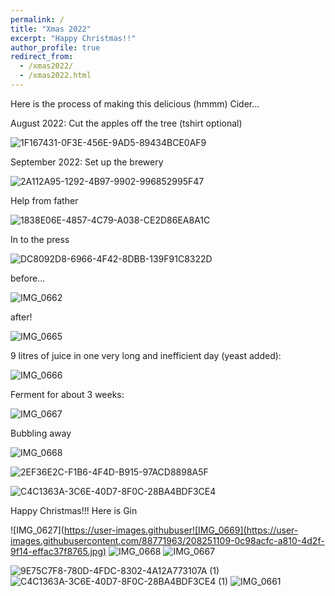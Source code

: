 ```yaml
---
permalink: /
title: "Xmas 2022"
excerpt: "Happy Christmas!!"
author_profile: true
redirect_from: 
  - /xmas2022/
  - /xmas2022.html
---
```



Here is the process of making this delicious (hmmm) Cider...

August 2022: Cut the apples off the tree (tshirt optional)

![1F167431-0F3E-456E-9AD5-89434BCE0AF9](https://user-images.githubusercontent.com/88771963/208251392-fd188ba5-b3d5-429f-8cd8-6285e614c3aa.JPG)

September 2022: Set up the brewery

![2A112A95-1292-4B97-9902-996852995F47](https://user-images.githubusercontent.com/88771963/208250708-b84a494e-cc47-41f4-b1e4-cd350c2ed520.JPG)

Help from father

![1838E06E-4857-4C79-A038-CE2D86EA8A1C](https://user-images.githubusercontent.com/88771963/208250707-a3289167-64ff-46b3-9fb7-f143f3ec1d28.JPG)

In to the press

![DC8092D8-6966-4F42-8DBB-139F91C8322D](https://user-images.githubusercontent.com/88771963/208250704-0366f79a-d886-4018-add3-90156768a10d.JPG)

before...

![IMG_0662](https://user-images.githubusercontent.com/88771963/208251116-06e41eb7-ee53-41b3-97bb-e93902143428.PNG)

after!

![IMG_0665](https://user-images.githubusercontent.com/88771963/208251114-d0b6df81-e2d3-43ab-a470-2093e9808791.PNG)

9 litres of juice in one very long and inefficient day (yeast added):

![IMG_0666](https://user-images.githubusercontent.com/88771963/208251115-0a39210d-bf8f-4cef-9c51-e6f5a4e2890a.jpg)

Ferment for about 3 weeks:

![IMG_0667](https://user-images.githubusercontent.com/88771963/208251624-4707b368-0392-495a-bf96-b2ecf21eaf18.PNG)

Bubbling away

![IMG_0668](https://user-images.githubusercontent.com/88771963/208251622-01d07325-5e00-489b-a695-43ded914bdd0.PNG)

![2EF36E2C-F1B6-4F4D-B915-97ACD8898A5F](https://user-images.githubusercontent.com/88771963/208250703-25a8cdfc-f9c0-4ca6-967e-62f40d0b67fd.JPG)


![C4C1363A-3C6E-40D7-8F0C-28BA4BDF3CE4](https://user-images.githubusercontent.com/88771963/208250701-a18abe21-90fb-4320-9eba-9d314d29bf8f.JPG)



Happy Christmas!!! Here is Gin

![IMG_0627](https://user-images.githubuser![IMG_0669](https://user-images.githubusercontent.com/88771963/208251109-0c98acfc-a810-4d2f-9f14-effac37f8765.jpg)
![IMG_0668](https://user-images.githubusercontent.com/88771963/208251112-21993e44-b42f-4f89-9db0-5bac947fc857.PNG)
![IMG_0667](https://user-images.githubusercontent.com/88771963/208251113-39a8413a-3b89-4681-b733-447279cb852d.PNG)

![9E75C7F8-780D-4FDC-8302-4A12A773107A (1)](https://user-images.githubusercontent.com/88771963/208251119-f86721d4-817c-466d-a46b-6fc0e7e4a5d0.jpg)
![C4C1363A-3C6E-40D7-8F0C-28BA4BDF3CE4 (1)](https://user-images.githubusercontent.com/88771963/208251122-e339935a-cdda-456e-8887-58fe345b6bd1.jpg)
![IMG_0661](https://user-images.githubusercontent.com/88771963/208250700-6c41b149-d605-4983-963d-829291a25c01.jpg)
